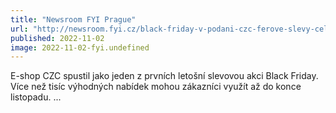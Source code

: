 ```yaml
---
title: "Newsroom FYI Prague"
url: "http://newsroom.fyi.cz/black-friday-v-podani-czc-ferove-slevy-cely-listopad-a-specialni-akce/"
published: 2022-11-02
image: 2022-11-02-fyi.undefined
---
```


E-shop CZC spustil jako jeden z prvních letošní slevovou akci Black Friday. Více než tisíc výhodných nabídek mohou zákazníci využít až do konce listopadu. ...
